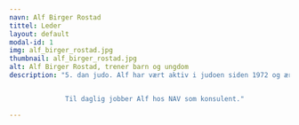 ```yaml
---
navn: Alf Birger Rostad
tittel: Leder
layout: default
modal-id: 1
img: alf_birger_rostad.jpg
thumbnail: alf_birger_rostad.jpg
alt: Alf Birger Rostad, trener barn og ungdom
description: "5. dan judo. Alf har vært aktiv i judoen siden 1972 og æresmedlem av norges judoforbund. Han var president i 1999-2003 og i dag medlem av honorær komite(?) og graderingssensor for dan-graderinger i forbundet(?) .


              Til daglig jobber Alf hos NAV som konsulent."

---
```

